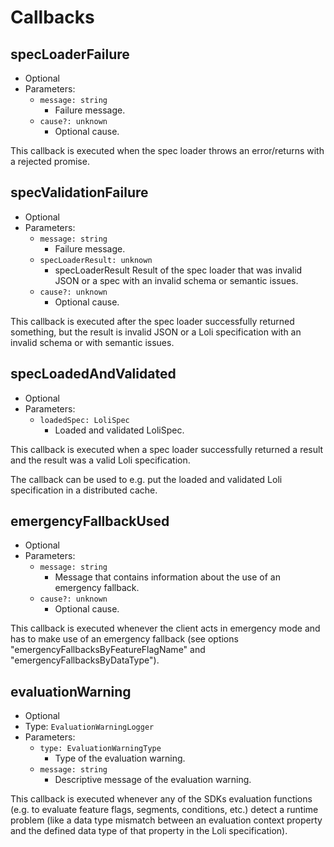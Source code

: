 # Callbacks

## specLoaderFailure

- Optional
- Parameters:
  - `message: string`
    - Failure message.
  - `cause?: unknown`
    - Optional cause.

This callback is executed when the spec loader throws an error/returns
with a rejected promise.

## specValidationFailure

- Optional
- Parameters:
    - `message: string`
      - Failure message.
    - `specLoaderResult: unknown`
      - specLoaderResult Result of the spec loader that was invalid JSON or a spec with an invalid schema or semantic issues.
    - `cause?: unknown`
      - Optional cause.

This callback is executed after the spec loader successfully returned
something, but the result is invalid JSON or a Loli specification with
an invalid schema or with semantic issues.

## specLoadedAndValidated

- Optional
- Parameters:
    - `loadedSpec: LoliSpec`
      - Loaded and validated LoliSpec.

This callback is executed when a spec loader successfully returned a result
and the result was a valid Loli specification.

The callback can be used to e.g. put the loaded and validated Loli specification
in a distributed cache.

## emergencyFallbackUsed

- Optional
- Parameters:
  - `message: string`
    - Message that contains information about the use of an emergency fallback.
  - `cause?: unknown`
    - Optional cause.

This callback is executed whenever the client acts in emergency mode
and has to make use of an emergency fallback (see options
"emergencyFallbacksByFeatureFlagName" and "emergencyFallbacksByDataType").

## evaluationWarning

- Optional
- Type: `EvaluationWarningLogger`
- Parameters:
  - `type: EvaluationWarningType`
    - Type of the evaluation warning.
  - `message: string`
    - Descriptive message of the evaluation warning.

This callback is executed whenever any of the SDKs evaluation functions
(e.g. to evaluate feature flags, segments, conditions, etc.) detect
a runtime problem (like a data type mismatch between an evaluation context
property and the defined data type of that property in the Loli specification).
